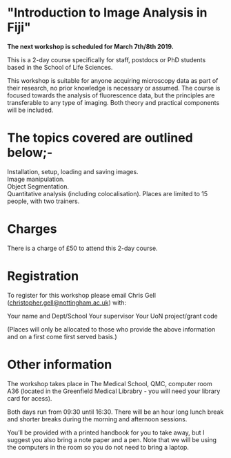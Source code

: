 # **"Introduction to Image Analysis in Fiji"**

**The next workshop is scheduled for March 7th/8th 2019.**

This is a  2-day course specifically for staff, postdocs or PhD students based in the School of Life Sciences.

This workshop is suitable for anyone acquiring microscopy data as part of their research, no prior knowledge is necessary or assumed. The course is focused towards the analysis of fluorescence data, but the principles are transferable to any type of imaging. Both theory and practical components will be included. 

# The topics covered are outlined below;-         

Installation, setup, loading and saving images.         
Image manipulation.          
Object Segmentation.    
Quantitative analysis (including colocalisation).
Places are limited to 15 people, with two trainers.


# Charges

There is a charge of £50 to attend this 2-day course. 

# Registration

To register for this workshop please email Chris Gell (christopher.gell@nottingham.ac.uk) with:

Your name and Dept/School
Your supervisor
Your UoN project/grant code

(Places will only be allocated to those who provide the above information and on a first come first served basis.) 

# Other information

The workshop takes place in The Medical School, QMC, computer room A36 (located in the Greenfield Medical Librabry - you will need your library card for acess).

Both days run from 09:30 until 16:30. There will be an hour long lunch break and shorter breaks during the morning and afternoon sessions. 

You’ll be provided with a printed handbook for you to take away, but I suggest you also bring a note paper and a pen. Note that we will be using the computers in the room so you do not need to bring a laptop.




